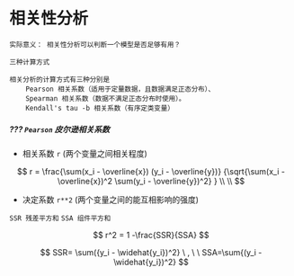 # 相关性分析

`实际意义： 相关性分析可以判断一个模型是否足够有用？`

`三种计算方式`

```
相关分析的计算方式有三种分别是 
	Pearson 相关系数（适用于定量数据，且数据满足正态分布）、
	Spearman 相关系数（数据不满足正态分布时使用）。
	Kendall's tau -b 相关系数（有序定类变量）
```

##### ??? `Pearson` 皮尔逊相关系数 

- 相关系数 `r`  (两个变量之间相关程度)

$$
r = \frac{\sum(x_i - \overline{x}) (y_i - \overline{y})}
{\sqrt{\sum(x_i - \overline{x})^2 \sum(y_i - \overline{y})^2} }
\\ \\
$$

- 决定系数 `r**2` (两个变量之间的能互相影响的强度)

`SSR 残差平方和`  `SSA 组件平方和`


$$
r^2 = 1 -\frac{SSR}{SSA}
$$


$$
SSR= \sum({y_i - \widehat{y_i})^2} \ , \ \ SSA=\sum{(y_i - \widehat{y_i})^2}
$$




